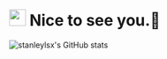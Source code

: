<h1><img src="https://emojis.slackmojis.com/emojis/images/1531849430/4246/blob-sunglasses.gif?1531849430" width="30"/> Nice to see you.👋</h1>

![stanleylsx's GitHub stats](https://github-readme-stats.vercel.app/api?username=stanleylsx&show_icons=true&theme=radical)
